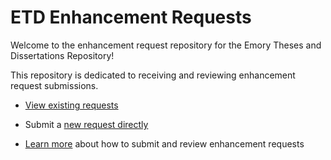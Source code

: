 # ETD Enhancement Requests

Welcome to the enhancement request repository for the Emory Theses and Dissertations Repository! 

This repository is dedicated to receiving and reviewing enhancement request submissions. 

* [View existing requests](https://github.com/orgs/emory-libraries/projects/4)

* Submit a [new request directly](https://github.com/emory-libraries/etd-enhance/issues/new?assignees=&labels=&template=feature_request.md&title=)

* [Learn more](https://github.com/emory-libraries/etd-enhance/wiki) about how to submit and review enhancement requests


